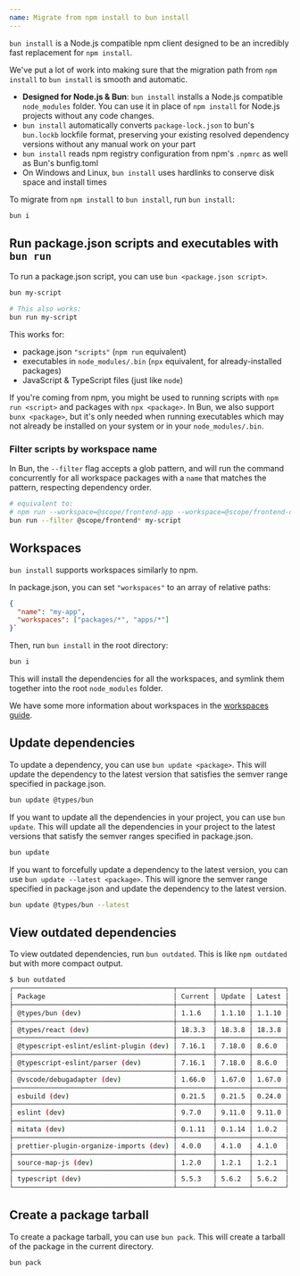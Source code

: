 ```yaml
---
name: Migrate from npm install to bun install
---
```


`bun install` is a Node.js compatible npm client designed to be an incredibly fast replacement for `npm install`.

We've put a lot of work into making sure that the migration path from `npm install` to `bun install` is smooth and automatic.

- **Designed for Node.js & Bun**: `bun install` installs a Node.js compatible `node_modules` folder. You can use it in place of `npm install` for Node.js projects without any code changes.
- `bun install` automatically converts `package-lock.json` to bun's `bun.lockb` lockfile format, preserving your existing resolved dependency versions without any manual work on your part
- `bun install` reads npm registry configuration from npm's `.npmrc` as well as Bun's bunfig.toml
- On Windows and Linux, `bun install` uses hardlinks to conserve disk space and install times

To migrate from `npm install` to `bun install`, run `bun install`:

```bash
bun i
```

## Run package.json scripts and executables with `bun run`

To run a package.json script, you can use `bun <package.json script>`.

```sh
bun my-script

# This also works:
bun run my-script
```

This works for:

- package.json `"scripts"` (`npm run` equivalent)
- executables in `node_modules/.bin` (`npx` equivalent, for already-installed packages)
- JavaScript & TypeScript files (just like `node`)

If you're coming from npm, you might be used to running scripts with `npm run <script>` and packages with `npx <package>`. In Bun, we also support `bunx <package>`, but it's only needed when running executables which may not already be installed on your system or in your `node_modules/.bin`.

### Filter scripts by workspace name

In Bun, the `--filter` flag accepts a glob pattern, and will run the command concurrently for all workspace packages with a `name` that matches the pattern, respecting dependency order.

```sh
# equivalent to:
# npm run --workspace=@scope/frontend-app --workspace=@scope/frontend-design-system my-script
bun run --filter @scope/frontend* my-script
```

## Workspaces

`bun install` supports workspaces similarly to npm.

In package.json, you can set `"workspaces"` to an array of relative paths:

```json
{
  "name": "my-app",
  "workspaces": ["packages/*", "apps/*"]
}`
```

Then, run `bun install` in the root directory:

```bash
bun i
```

This will install the dependencies for all the workspaces, and symlink them together into the root `node_modules` folder.

We have some more information about workspaces in the [workspaces guide](/docs/install/workspaces).

## Update dependencies

To update a dependency, you can use `bun update <package>`. This will update the dependency to the latest version that satisfies the semver range specified in package.json.

```sh
bun update @types/bun
```

If you want to update all the dependencies in your project, you can use `bun update`. This will update all the dependencies in your project to the latest versions that satisfy the semver ranges specified in package.json.

```sh
bun update
```

If you want to forcefully update a dependency to the latest version, you can use `bun update --latest <package>`. This will ignore the semver range specified in package.json and update the dependency to the latest version.

```sh
bun update @types/bun --latest
```

## View outdated dependencies

To view outdated dependencies, run `bun outdated`. This is like `npm outdated` but with more compact output.

```sh
$ bun outdated
┌────────────────────────────────────────┬─────────┬────────┬────────┐
│ Package                                │ Current │ Update │ Latest │
├────────────────────────────────────────┼─────────┼────────┼────────┤
│ @types/bun (dev)                       │ 1.1.6   │ 1.1.10 │ 1.1.10 │
├────────────────────────────────────────┼─────────┼────────┼────────┤
│ @types/react (dev)                     │ 18.3.3  │ 18.3.8 │ 18.3.8 │
├────────────────────────────────────────┼─────────┼────────┼────────┤
│ @typescript-eslint/eslint-plugin (dev) │ 7.16.1  │ 7.18.0 │ 8.6.0  │
├────────────────────────────────────────┼─────────┼────────┼────────┤
│ @typescript-eslint/parser (dev)        │ 7.16.1  │ 7.18.0 │ 8.6.0  │
├────────────────────────────────────────┼─────────┼────────┼────────┤
│ @vscode/debugadapter (dev)             │ 1.66.0  │ 1.67.0 │ 1.67.0 │
├────────────────────────────────────────┼─────────┼────────┼────────┤
│ esbuild (dev)                          │ 0.21.5  │ 0.21.5 │ 0.24.0 │
├────────────────────────────────────────┼─────────┼────────┼────────┤
│ eslint (dev)                           │ 9.7.0   │ 9.11.0 │ 9.11.0 │
├────────────────────────────────────────┼─────────┼────────┼────────┤
│ mitata (dev)                           │ 0.1.11  │ 0.1.14 │ 1.0.2  │
├────────────────────────────────────────┼─────────┼────────┼────────┤
│ prettier-plugin-organize-imports (dev) │ 4.0.0   │ 4.1.0  │ 4.1.0  │
├────────────────────────────────────────┼─────────┼────────┼────────┤
│ source-map-js (dev)                    │ 1.2.0   │ 1.2.1  │ 1.2.1  │
├────────────────────────────────────────┼─────────┼────────┼────────┤
│ typescript (dev)                       │ 5.5.3   │ 5.6.2  │ 5.6.2  │
└────────────────────────────────────────┴─────────┴────────┴────────┘
```

## Create a package tarball

To create a package tarball, you can use `bun pack`. This will create a tarball of the package in the current directory.

```sh
bun pack
```
